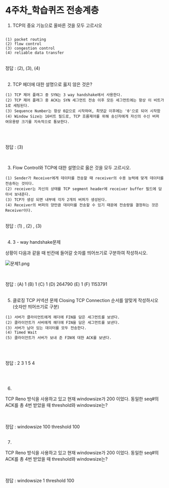 # 4주차_학습퀴즈 전송계층

1. TCP의 중요 기능으로 올바른 것을 모두 고르시오
```agsl

(1) packet routing
(2) flow control
(3) congestion control
(4) reliable data transfer

```
   <br>
   정답 : (2), (3), (4) 
   <br>
   <br>

2. TCP 헤더에 대한 설명으로 옳지 않은 것은?
```agsl
(1) TCP 제어 플래그 중 SYN는 3 way handshake에서 사용한다. 
(2) TCP 제어 플래그 중 ACK는 SYN 세그먼트 전송 이후 모든 세그먼트에는 항상 이 비트가 1로 세팅된다.
(3) Sequence Number는 항상 0값으로 시작하여, 최댓값 이후에는 '0'으로 되어 시작함
(4) Window Size는 16비트 필드로, TCP 흐름제어를 위해 송신자에게 자신의 수신 버퍼 여유용량 크기를 지속적으로 통보한다.
```
   <br>
   <br>

정답 : (3)

   <br>

3. Flow Control와 TCP에 대한 설명으로 옳은 것을 모두 고르시오.
```agsl
(1) Sender가 Receiver에게 데이터를 전송할 때 receiver의 수용 능력에 맞게 데이터를 전송하는 것이다.
(2) receiver는 자신의 상태를 TCP segment header에 receiver buffer 필드에 담아서 보내준다.
(3) TCP가 생성 되면 내부에 각자 2개의 버퍼가 생성된다.
(4) Receiver의 버퍼의 양만큼 데이터를 전송할 수 있기 때문에 전송량을 결정하는 것은 Receiver이다.
 ```
<br>
 정답 : (1) , (2) , (3) 
<br>
<br>

4. 3 - way handshake문제

상황이 다음과 같을 때 빈칸에 들어갈 숫자를 띄어쓰기로 구분하여 작성하시오.

![문제1.png](/assets/문제1.png)

<br>

정답 : (A) 1 (B) 1 (C) 1 (D) 264790 (E) 1 (F) 1153791 
<br>
<br>

5. 클로징 TCP 커넥션 문제
Closing TCP Connection 순서를 알맞게 작성하시오 (숫자만 띄어쓰기로 구분)
```text
(1) 서버가 클라이언트에게 헤더에 FIN을 담은 세그먼트를 보낸다.
(2) 클라이언트가 서버에게 헤더에 FIN을 담은 세그먼트를 보낸다.
(3) 서버가 남아 있는 데이터를 모두 전송한다.
(4) Timed Wait
(5) 클라이언트가 서버가 보내 준 FIN에 대한 ACK를 보낸다.

```
   <br>
   <br>

정답 : 2 3 1 5 4

   <br>
   <br>

6.
TCP Reno 방식을 사용하고 있고 현재 windowsize가 200 이었다. 동일한 seq#의 ACK를 총 4번 받았을 때 threshold와 windowsize는?

   <br>
   <br>
   정답  : windowsize 100 threshold 100   
   <br>
   <br>

7.
TCP Reno 방식을 사용하고 있고 현재 windowsize가 200 이었다. 동일한 seq#의 ACK를 총 4번 받았을 때 threshold와 windowsize는?

   <br>
   <br>
   정답  : windowsize 1 threshold 100   
   <br>
   <br>